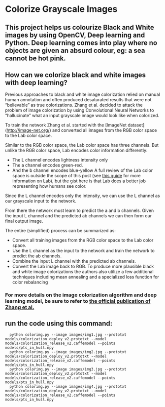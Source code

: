 # Colorize Grayscale Images
This project helps us colourize Black and White images by using OpenCV, Deep learning and Python. Deep learning comes into play where no objects are given an absurd colour, eg: a sea cannot be hot pink.
---
## How can we colorize black and white images with deep learning?

Previous approaches to black and white image colorization relied on manual human annotation and often produced desaturated results that were not “believable” as true colorizations.
Zhang et al. decided to attack the problem of image colorization by using Convolutional Neural Networks to “hallucinate” what an input grayscale image would look like when colorized.

To train the network Zhang et al. started with the [ImageNet dataset] (http://image-net.org/) and converted all images from the RGB color space to the Lab color space.

Similar to the RGB color space, the Lab color space has three channels. But unlike the RGB color space, Lab encodes color information differently:

* The L channel encodes lightness intensity only
* The a channel encodes green-red.
* And the b channel encodes blue-yellow
A full review of the Lab color space is outside the scope of this post (see [this guide](https://en.wikipedia.org/wiki/CIELAB_color_space) for more information on Lab), but the gist here is that Lab does a better job representing how humans see color.

Since the L channel encodes only the intensity, we can use the L channel as our grayscale input to the network.

From there the network must learn to predict the a and b channels. Given the input L channel and the predicted ab channels we can then form our final output image.

The entire (simplified) process can be summarized as:

* Convert all training images from the RGB color space to the Lab color space.
* Use the L channel as the input to the network and train the network to predict the ab channels.
* Combine the input L channel with the predicted ab channels.
* Convert the Lab image back to RGB.
To produce more plausible black and white image colorizations the authors also utilize a few additional techniques including mean annealing and a specialized loss function for color rebalancing

### For more details on the image colorization algorithm and deep learning model, be sure to refer to [the official publication of Zhang et al.](http://richzhang.github.io/colorization/)

## run the code using this command:


```
  python colorimg.py --image images/img1.jpg --prototxt models/colorization_deploy_v2.prototxt --model models/colorization_release_v2.caffemodel --points models/pts_in_hull.npy
  python colorimg.py --image images/img2.jpg --prototxt models/colorization_deploy_v2.prototxt --model models/colorization_release_v2.caffemodel --points models/pts_in_hull.npy
  python colorimg.py --image images/img3.jpg --prototxt models/colorization_deploy_v2.prototxt --model models/colorization_release_v2.caffemodel --points models/pts_in_hull.npy
  python colorimg.py --image images/img4.jpg --prototxt models/colorization_deploy_v2.prototxt --model models/colorization_release_v2.caffemodel --points models/pts_in_hull.npy
```

